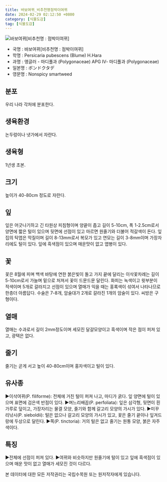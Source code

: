```yaml
---
title: 바보여뀌_비추천명점박이여뀌
date: 2024-02-29 02:12:50 +0800
category: [식물도감]
tag: [식물도감]
---
```




![바보여뀌[비추천명 : 점박이여뀌]](/fileUpload/plants/basic/Polygonaceae/Persicaria/1380/2_th2.jpg)
- 국명 : 바보여뀌[비추천명 : 점박이여뀌]
- 학명 : Persicaria pubescens (Blume) H.Hara
- 과명 : 앵글러 - 마디풀과 (Polygonaceae) APG Ⅳ- 마디풀과 (Polygonaceae)
- 일본명 : ボンドクタデ
- 영문명 : Nonspicy smartweed


## 분포
우리 나라 각처에 분포한다.
## 생육환경
논두렁이나 냇가에서 자란다.
## 생육형
1년생 초본.
## 크기
높이가 40-80cm 정도로 자란다.
## 잎
잎은 어긋나기하고 긴 타원상 피침형이며 양끝이 좁고 길이 5-10cm, 폭 1-2.5cm로서 양면에 짧은 털이 있으며 뒷면에 선점이 있고 마르면 원줄기와 더불어 적갈색이 돈다. 잎집의 탁엽은 막질이며 길이 8-13mm로서 복모가 있고 연모는 길이 3-8mm이며 가장자리에도 털이 있다.  잎에 흑색점이 있으며 매운맛이 없고 엽병이 있다.
## 꽃
꽃은 8월에 피며 백색 바탕에 연한 붉은빛이 돌고 가지 끝에 달리는 이삭꽃차례는 길이 5-10cm로서 가늘며 밑으로 처져서 꽃이 드문드문 달린다. 화피는 녹색이고 윗부분이 적색이며 5개로 갈라지고 선점이 있으며 열매가 익을 때는 홍록색이 섞여서 나타나므로 한층더 아름답다. 수술은 7-8개, 암술대가 2개로 갈라진 1개의 암술이 있다. 씨방은 구형이다.
## 열매
열매는 수과로서 길이 2mm정도이며 세모진 달걀모양이고 흑색이며 작은 점이 퍼져 있고, 광택은 없다.
## 줄기
줄기는 곧게 서고 높이 40-80cm이며 홍자색이고 털이 있다.
## 유사종
▶이삭여뀌(P. filiforme): 전체에 거친 털이 퍼져 나고, 마디가 굵다. 잎 양면에 털이 있으며 표면에 검은색 반점이 있다.▶며느리배꼽(P. perfoliata): 잎은 삼각형, 뒷면이 흰 가루로 덮이고, 가장자리는 물결 모양, 줄기와 함께 갈고리 모양의 가시가 있다.▶미꾸리낚시(P. sieboldii): 털은 없으나 갈고리 모양의 가시가 있고, 꽃은 줄기 끝이나 잎겨드랑에 두상으로 달린다.▶쪽(P. tinctoria): 거의 털은 없고 줄기는 원통 모양, 붉은 자주색이다.
## 특징
▶전체에 선점이 퍼져 있다.▶여뀌와 비슷하지만 원줄기에 털이 있고 잎에 흑색점이 있으며 매운 맛이 없고 열매가 세모진 것이 다르다.






본 데이터에 대한 모든 저작권리는 국립수목원 또는 원저작자에게 있습니다.
